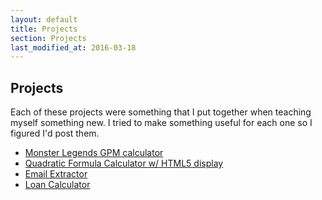 ```yaml
---
layout: default
title: Projects
section: Projects
last_modified_at: 2016-03-18
---
```


## Projects

Each of these projects were something that I put together when teaching myself something new.  I 
tried to make something useful for each one so I figured I'd post them.

* [Monster Legends GPM calculator](./ML_GPM_calc.html)
* [Quadratic Formula Calculator w/ HTML5 display](./quadratic.html)
* [Email Extractor](./email_extractor.html)
* [Loan Calculator](./loan_calculator.html)